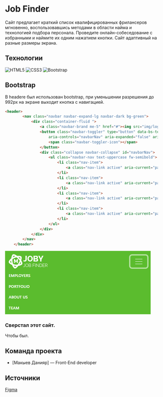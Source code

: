 # Job Finder
Сайт предлагает краткий список квалифицированных фрилансеров мгновенно, воспользовавшись  методами в области найма и технологией подбора персонала. Проведите онлайн-собеседование с избранными и наймите их одним нажатием кнопки.
Сайт адаптивный на разные размеры экрана.
## Технологии
![HTML5](https://img.shields.io/badge/html5-%23E34F26.svg?style=for-the-badge&logo=html5&logoColor=white)
![CSS3](https://img.shields.io/badge/css3-%231572B6.svg?style=for-the-badge&logo=css3&logoColor=white)
![Bootstrap](https://img.shields.io/badge/bootstrap-%238511FA.svg?style=for-the-badge&logo=bootstrap&logoColor=white)

## Bootstrap
В headere был использован bootstrap, при уменьшении разрешения до 992px на экране выходит кнопка с навигацией. 
``` html
<header>
        <nav class="navbar navbar-expand-lg navbar-dark bg-green">
            <div class="container-fluid ">
                <a class="navbar-brand me-5" href="#"><img src="img/logo.png" alt=""></a>
                <button class="navbar-toggler" type="button" data-bs-toggle="collapse" data-bs-target="#navbarNav"
                    aria-controls="navbarNav" aria-expanded="false" aria-label="Toggle navigation">
                    <span class="navbar-toggler-icon"></span>
                </button>
                <div class="collapse navbar-collapse" id="navbarNav">
                    <ul class="navbar-nav text-uppercase fw-semibold">
                        <li class="nav-item">
                            <a class="nav-link active" aria-current="page" href="#"> Employers </a>
                        </li>
                        <li class="nav-item">
                            <a class="nav-link active" aria-current="page" href="#"> Portfolio</a>
                        </li>
                        <li class="nav-item">
                            <a class="nav-link active" aria-current="page" href="#">About Us</a>
                        </li>
                        <li class="nav-item">
                            <a class="nav-link active" aria-current="page" href="#">Team</a>
                        </li>
                    </ul>
                </div>
            </div>
        </nav>
    </header>

```
![logo](img/nav-button-md.PNG)

### Сверстал этот сайт.
Чтобы был.


## Команда проекта


- [Макыев Данияр] — Front-End developer

## Источники
[Figma](https://www.figma.com/file/4EwMYMyBDC4GzpM2D5LU88/product?type=design&node-id=1202-2&mode=design&t=HzIVnnn9dINidhz8-0)